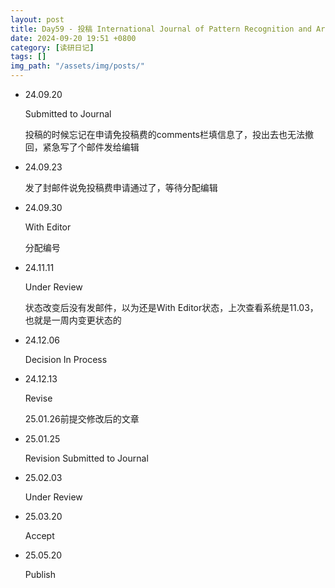 ```yaml
---
layout: post
title: Day59 - 投稿 International Journal of Pattern Recognition and Artificial Intelligence (IJPRAI) 记录
date: 2024-09-20 19:51 +0800
category: [读研日记]
tags: []
img_path: "/assets/img/posts/"
---
```


* 24.09.20

    Submitted to Journal

    投稿的时候忘记在申请免投稿费的comments栏填信息了，投出去也无法撤回，紧急写了个邮件发给编辑

* 24.09.23

    发了封邮件说免投稿费申请通过了，等待分配编辑

* 24.09.30

    With Editor

    分配编号

* 24.11.11

    Under Review

    状态改变后没有发邮件，以为还是With Editor状态，上次查看系统是11.03，也就是一周内变更状态的

* 24.12.06

    Decision In Process

* 24.12.13

    Revise

    25.01.26前提交修改后的文章

* 25.01.25

    Revision Submitted to Journal

* 25.02.03

    Under Review

* 25.03.20

    Accept

* 25.05.20

    Publish
